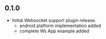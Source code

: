 ## 0.1.0

* Initial Websocket support plugin release.
  * android platform implementation added
  * complete Ws App example added
